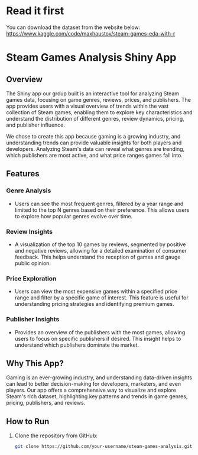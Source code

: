 # Read it first

You can download the dataset from the website below: https://www.kaggle.com/code/maxhaustov/steam-games-eda-with-r

# Steam Games Analysis Shiny App

## Overview
The Shiny app our group built is an interactive tool for analyzing Steam games data, focusing on game genres, reviews, prices, and publishers. The app provides users with a visual overview of trends within the vast collection of Steam games, enabling them to explore key characteristics and understand the distribution of different genres, review dynamics, pricing, and publisher influence.

We chose to create this app because gaming is a growing industry, and understanding trends can provide valuable insights for both players and developers. Analyzing Steam's data can reveal what genres are trending, which publishers are most active, and what price ranges games fall into.

## Features

### Genre Analysis
- Users can see the most frequent genres, filtered by a year range and limited to the top N genres based on their preference. This allows users to explore how popular genres evolve over time.

### Review Insights
- A visualization of the top 10 games by reviews, segmented by positive and negative reviews, allowing for a detailed examination of consumer feedback. This helps understand the reception of games and gauge public opinion.

### Price Exploration
- Users can view the most expensive games within a specified price range and filter by a specific game of interest. This feature is useful for understanding pricing strategies and identifying premium games.

### Publisher Insights
- Provides an overview of the publishers with the most games, allowing users to focus on specific publishers if desired. This insight helps to understand which publishers dominate the market.

## Why This App?
Gaming is an ever-growing industry, and understanding data-driven insights can lead to better decision-making for developers, marketers, and even players. Our app offers a comprehensive way to visualize and explore Steam's rich dataset, highlighting key patterns and trends in game genres, pricing, publishers, and reviews.

## How to Run
1. Clone the repository from GitHub:
   ```bash
   git clone https://github.com/your-username/steam-games-analysis.git
